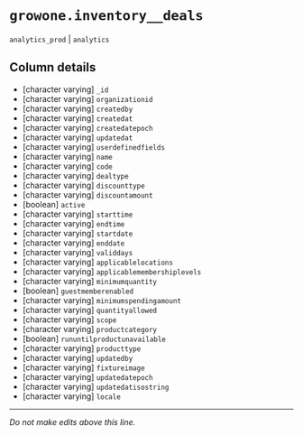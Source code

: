 # `growone.inventory__deals`
`analytics_prod` | `analytics`

## Column details
* [character varying] `_id`
* [character varying] `organizationid`
* [character varying] `createdby`
* [character varying] `createdat`
* [character varying] `createdatepoch`
* [character varying] `updatedat`
* [character varying] `userdefinedfields`
* [character varying] `name`
* [character varying] `code`
* [character varying] `dealtype`
* [character varying] `discounttype`
* [character varying] `discountamount`
* [boolean]   `active`
* [character varying] `starttime`
* [character varying] `endtime`
* [character varying] `startdate`
* [character varying] `enddate`
* [character varying] `validdays`
* [character varying] `applicablelocations`
* [character varying] `applicablemembershiplevels`
* [character varying] `minimumquantity`
* [boolean]   `guestmemberenabled`
* [character varying] `minimumspendingamount`
* [character varying] `quantityallowed`
* [character varying] `scope`
* [character varying] `productcategory`
* [boolean]   `rununtilproductunavailable`
* [character varying] `producttype`
* [character varying] `updatedby`
* [character varying] `fixtureimage`
* [character varying] `updatedatepoch`
* [character varying] `updatedatisostring`
* [character varying] `locale`

-------------------------------------------------------------------------------
*Do not make edits above this line.*
